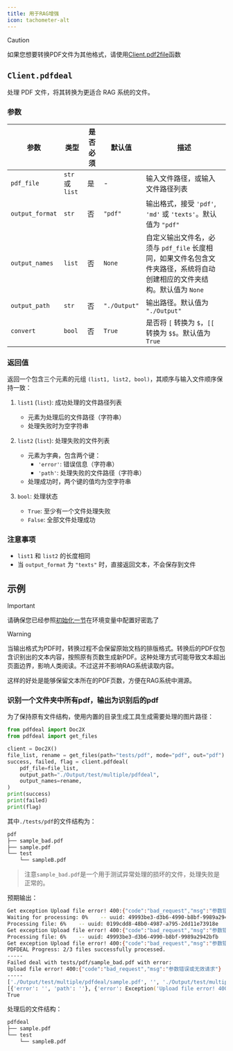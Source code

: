 ```yaml
---
title: 用于RAG增强
icon: tachometer-alt
---
```


> [!caution]
> 如果您想要转换PDF文件为其他格式，请使用[Client.pdf2file](2.md)函数

## `Client.pdfdeal`

处理 PDF 文件，将其转换为更适合 RAG 系统的文件。

### 参数

| 参数 | 类型 | 是否必须 | 默认值 | 描述 |
|------|------|----------|--------|------|
| `pdf_file` | `str` 或 `list` | 是 | - | 输入文件路径，或输入文件路径列表 |
| `output_format` | `str` | 否 | `"pdf"` | 输出格式，接受 `'pdf'`, `'md'` 或 `'texts'`。默认值为 `"pdf"` |
| `output_names` | `list` | 否 | `None` | 自定义输出文件名，必须与 `pdf_file` 长度相同，如果文件名包含文件夹路径，系统将自动创建相应的文件夹结构。默认值为 `None` |
| `output_path` | `str` | 否 | `"./Output"` | 输出路径。默认值为 `"./Output"` |
| `convert` | `bool` | 否 | `True` | 是否将 `[` 转换为 `$`，`[[` 转换为 `$$`。默认值为 `True` |

### 返回值

返回一个包含三个元素的元组 `(list1, list2, bool)`，其顺序与输入文件顺序保持一致：

1. `list1` (`list`): 成功处理的文件路径列表
   - 元素为处理后的文件路径（字符串）
   - 处理失败时为空字符串

2. `list2` (`list`): 处理失败的文件列表
   - 元素为字典，包含两个键：
     - `'error'`: 错误信息（字符串）
     - `'path'`: 处理失败的文件路径（字符串）
   - 处理成功时，两个键的值均为空字符串

3. `bool`: 处理状态
   - `True`: 至少有一个文件处理失败
   - `False`: 全部文件处理成功

### 注意事项

- `list1` 和 `list2` 的长度相同
- 当 `output_format` 为 `"texts"` 时，直接返回文本，不会保存到文件

## 示例

> [!important]
> 请确保您已经参照[初始化一节](Init.md)在环境变量中配置好密匙了

> [!warning]
> 当输出格式为PDF时，转换过程不会保留原始文档的排版格式。转换后的PDF仅包含识别出的文本内容，按照原有页数生成新PDF。这种处理方式可能导致文本超出页面边界，影响人类阅读。不过这并不影响RAG系统读取内容。
>
> 这样的好处是能够保留文本所在的PDF页数，方便在RAG系统中溯源。

### 识别一个文件夹中所有pdf，输出为识别后的pdf

为了保持原有文件结构，使用内置的目录生成工具生成需要处理的图片路径：

```python
from pdfdeal import Doc2X
from pdfdeal import get_files

client = Doc2X()
file_list, rename = get_files(path="tests/pdf", mode="pdf", out="pdf")
success, failed, flag = client.pdfdeal(
    pdf_file=file_list,
    output_path="./Output/test/multiple/pdfdeal",
    output_names=rename,
)
print(success)
print(failed)
print(flag)
```
其中`./tests/pdf`的文件结构为：
```zsh
pdf
├── sample_bad.pdf
├── sample.pdf
└── test
    └── sampleB.pdf
```

> 注意`sample_bad.pdf`是一个用于测试异常处理的损坏的文件，处理失败是正常的。

预期输出：

```zsh
Get exception Upload file error! 400:{"code":"bad_request","msg":"参数错误或无效请求"}. Retrying in 1 seconds.
Waiting for processing: 0%    -- uuid: 49993be3-d3b6-4990-b8bf-9989a2942bfb
Processing file: 6%    -- uuid: 0199cdd8-48b0-4987-a795-2dd11e73918e
Get exception Upload file error! 400:{"code":"bad_request","msg":"参数错误或无效请求"}. Retrying in 2 seconds.
Processing file: 6%    -- uuid: 49993be3-d3b6-4990-b8bf-9989a2942bfb
Get exception Upload file error! 400:{"code":"bad_request","msg":"参数错误或无效请求"}. Retrying in 4 seconds.
PDFDEAL Progress: 2/3 files successfully processed.
-----
Failed deal with tests/pdf/sample_bad.pdf with error:
Upload file error! 400:{"code":"bad_request","msg":"参数错误或无效请求"}
-----
['./Output/test/multiple/pdfdeal/sample.pdf', '', './Output/test/multiple/pdfdeal/test/sampleB.pdf']
[{'error': '', 'path': ''}, {'error': Exception('Upload file error! 400:{"code":"bad_request","msg":"参数错误或无效请求"}'), 'path': 'tests/pdf/sample_bad.pdf'}, {'error': '', 'path': ''}]
True
```

处理后的文件结构：

```zsh
pdfdeal
├── sample.pdf
└── test
    └── sampleB.pdf
```